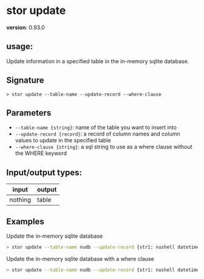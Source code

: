 # stor update

**version**: 0.93.0

## **usage**:

Update information in a specified table in the in-memory sqlite database.

## Signature

`> stor update --table-name --update-record --where-clause`

## Parameters

- `--table-name {string}`: name of the table you want to insert into
- `--update-record {record}`: a record of column names and column values to update in the specified table
- `--where-clause {string}`: a sql string to use as a where clause without the WHERE keyword

## Input/output types:

| input   | output |
| ------- | ------ |
| nothing | table  |

## Examples

Update the in-memory sqlite database

```bash
> stor update --table-name nudb --update-record {str1: nushell datetime1: 2020-04-17}
```

Update the in-memory sqlite database with a where clause

```bash
> stor update --table-name nudb --update-record {str1: nushell datetime1: 2020-04-17} --where-clause "bool1 = 1"
```
